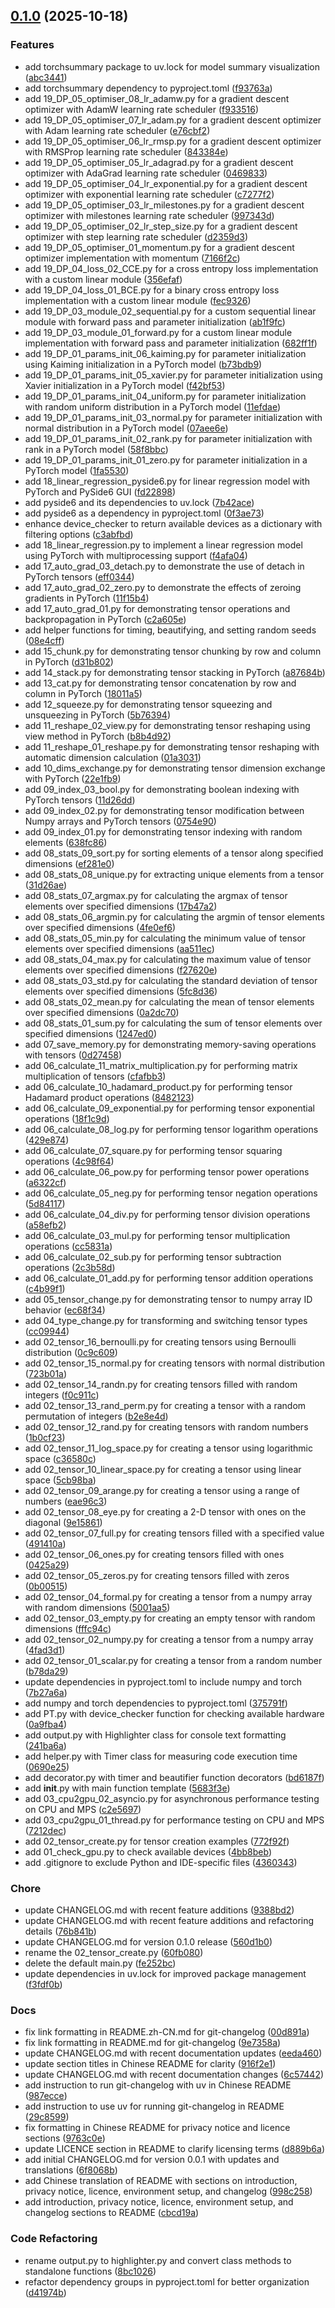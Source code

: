 <!-- insertion marker -->
<a name="0.1.0"></a>

## [0.1.0](https://github.com///compare/aa7f4a72467972e6e935896872b64128418e5083...0.1.0) (2025-10-18)

### Features

- add torchsummary package to uv.lock for model summary visualization ([abc3441](https://github.com///commit/abc3441a9c98776fa0243ad955d627ef12aca8b6))
- add torchsummary dependency to pyproject.toml ([f93763a](https://github.com///commit/f93763a9b86eb97cde7d4b7015465e51ae253275))
- add 19_DP_05_optimiser_08_lr_adamw.py for a gradient descent optimizer with AdamW learning rate scheduler ([f933516](https://github.com///commit/f933516422941caf2e809043d42c065016a35862))
- add 19_DP_05_optimiser_07_lr_adam.py for a gradient descent optimizer with Adam learning rate scheduler ([e76cbf2](https://github.com///commit/e76cbf286cfc1b71a0465fc31a978fa4f20d9104))
- add 19_DP_05_optimiser_06_lr_rmsp.py for a gradient descent optimizer with RMSProp learning rate scheduler ([843384e](https://github.com///commit/843384e6d83304c3b369bf7e7132a664a7e55ee7))
- add 19_DP_05_optimiser_05_lr_adagrad.py for a gradient descent optimizer with AdaGrad learning rate scheduler ([0469833](https://github.com///commit/0469833b8df495b11c06fad9bbafd32ce84521ff))
- add 19_DP_05_optimiser_04_lr_exponential.py for a gradient descent optimizer with exponential learning rate scheduler ([c7277f2](https://github.com///commit/c7277f2c5217cafccc49b03badbfa081537a900e))
- add 19_DP_05_optimiser_03_lr_milestones.py for a gradient descent optimizer with milestones learning rate scheduler ([997343d](https://github.com///commit/997343df29fd5a6721168ee9402e4d488c759753))
- add 19_DP_05_optimiser_02_lr_step_size.py for a gradient descent optimizer with step learning rate scheduler ([d2359d3](https://github.com///commit/d2359d3894d399cd636cf9773b9bc3fa1ae8e41f))
- add 19_DP_05_optimiser_01_momentum.py for a gradient descent optimizer implementation with momentum ([7166f2c](https://github.com///commit/7166f2ccd17f4d404ca036a4f87ba8ed885b19a8))
- add 19_DP_04_loss_02_CCE.py for a cross entropy loss implementation with a custom linear module ([356efaf](https://github.com///commit/356efafb886906e624d86c367f9a1a027e0277c3))
- add 19_DP_04_loss_01_BCE.py for a binary cross entropy loss implementation with a custom linear module ([fec9326](https://github.com///commit/fec9326c4ed7ad950fd0dc5e5613ab0076410f5c))
- add 19_DP_03_module_02_sequential.py for a custom sequential linear module with forward pass and parameter initialization ([ab1f9fc](https://github.com///commit/ab1f9fcbf2d42fc8c2fb3f5976e269b1f938b89d))
- add 19_DP_03_module_01_forward.py for a custom linear module implementation with forward pass and parameter initialization ([682ff1f](https://github.com///commit/682ff1f477b71efd14cba08a5ca249ca3735e00c))
- add 19_DP_01_params_init_06_kaiming.py for parameter initialization using Kaiming initialization in a PyTorch model ([b73bdb9](https://github.com///commit/b73bdb92c5390abb50c3116b3e5529d8a1f18a24))
- add 19_DP_01_params_init_05_xavier.py for parameter initialization using Xavier initialization in a PyTorch model ([f42bf53](https://github.com///commit/f42bf53cdac2bd43c425f239464ff764b66d0213))
- add 19_DP_01_params_init_04_uniform.py for parameter initialization with random uniform distribution in a PyTorch model ([11efdae](https://github.com///commit/11efdae8ef47267e7d8aeaadda186b3b587a7f54))
- add 19_DP_01_params_init_03_normal.py for parameter initialization with normal distribution in a PyTorch model ([07aee6e](https://github.com///commit/07aee6e9394cad6f484b9bc73121c6fdf40fa091))
- add 19_DP_01_params_init_02_rank.py for parameter initialization with rank in a PyTorch model ([58f8bbc](https://github.com///commit/58f8bbc3b3fd773332d09b6eed236cdd8a095914))
- add 19_DP_01_params_init_01_zero.py for parameter initialization in a PyTorch model ([1fa5530](https://github.com///commit/1fa55306849b797e1201293f7aff9acaeba7e684))
- add 18_linear_regression_pyside6.py for linear regression model with PyTorch and PySide6 GUI ([fd22898](https://github.com///commit/fd22898fa4b64aa55364b55a74020766f8421fa4))
- add pyside6 and its dependencies to uv.lock ([7b42ace](https://github.com///commit/7b42acea502bc957facb86210fec504f88d1b125))
- add pyside6 as a dependency in pyproject.toml ([0f3ae73](https://github.com///commit/0f3ae738b9ccb198ef2b17ca3b36f164498c5f59))
- enhance device_checker to return available devices as a dictionary with filtering options ([c3abfbd](https://github.com///commit/c3abfbd12341d8da5676968b0dca4a51e5ab42fd))
- add 18_linear_regression.py to implement a linear regression model using PyTorch with multiprocessing support ([f4afa04](https://github.com///commit/f4afa043ed7610a23f812e7e8f62aba412833a50))
- add 17_auto_grad_03_detach.py to demonstrate the use of detach in PyTorch tensors ([eff0344](https://github.com///commit/eff034428bbd621b294a0c4cd0805835114222f1))
- add 17_auto_grad_02_zero.py to demonstrate the effects of zeroing gradients in PyTorch ([11f15b4](https://github.com///commit/11f15b4a771700d476ba495a8cef34814c3f7d8f))
- add 17_auto_grad_01.py for demonstrating tensor operations and backpropagation in PyTorch ([c2a605e](https://github.com///commit/c2a605e4b1f7e32346db2a363c963f4593b5f75e))
- add helper functions for timing, beautifying, and setting random seeds ([08e4cff](https://github.com///commit/08e4cff122088a218d6fbe666e7c518efbd5cb1d))
- add 15_chunk.py for demonstrating tensor chunking by row and column in PyTorch ([d31b802](https://github.com///commit/d31b802ccc55ea795917141715828ebb67931c12))
- add 14_stack.py for demonstrating tensor stacking in PyTorch ([a87684b](https://github.com///commit/a87684bdd4ef4c10229cef65a717972c23033f7b))
- add 13_cat.py for demonstrating tensor concatenation by row and column in PyTorch ([18011a5](https://github.com///commit/18011a5a3d305cb539cda5999b3047c61f33641f))
- add 12_squeeze.py for demonstrating tensor squeezing and unsqueezing in PyTorch ([5b76394](https://github.com///commit/5b7639480bed9963836755ac46823f0bf3177269))
- add 11_reshape_02_view.py for demonstrating tensor reshaping using view method in PyTorch ([b8b4d92](https://github.com///commit/b8b4d92dc93ef3524054e31ef9f49eff33016707))
- add 11_reshape_01_reshape.py for demonstrating tensor reshaping with automatic dimension calculation ([01a3031](https://github.com///commit/01a30318aaf93402552a24f4bc47a03d91b51a81))
- add 10_dims_exchange.py for demonstrating tensor dimension exchange with PyTorch ([22e1fb9](https://github.com///commit/22e1fb93f042b2f47910c2aecaccdbeb3e45a9f2))
- add 09_index_03_bool.py for demonstrating boolean indexing with PyTorch tensors ([11d26dd](https://github.com///commit/11d26dd2370b5b2a869b4a6f18995414edd489bc))
- add 09_index_02.py for demonstrating tensor modification between Numpy arrays and PyTorch tensors ([0754e90](https://github.com///commit/0754e90a558eb99b1236f6904c08d7e4a9028b9a))
- add 09_index_01.py for demonstrating tensor indexing with random elements ([638fc86](https://github.com///commit/638fc86d072825f1b73ef8bfca45daa72e077371))
- add 08_stats_09_sort.py for sorting elements of a tensor along specified dimensions ([ef281e0](https://github.com///commit/ef281e012e0f76662afe12a63a01993e66dd359c))
- add 08_stats_08_unique.py for extracting unique elements from a tensor ([31d26ae](https://github.com///commit/31d26ae00709e687aae2af4ff7250efb5fc54b29))
- add 08_stats_07_argmax.py for calculating the argmax of tensor elements over specified dimensions ([17b47a2](https://github.com///commit/17b47a22436006d9ce9f5db532b83da0e800ea52))
- add 08_stats_06_argmin.py for calculating the argmin of tensor elements over specified dimensions ([4fe0ef6](https://github.com///commit/4fe0ef6097b81e6269ab0fc7c07870414a5c7028))
- add 08_stats_05_min.py for calculating the minimum value of tensor elements over specified dimensions ([aa511ec](https://github.com///commit/aa511ec691610cf4a4fbbb9cd29f837118b8eaf6))
- add 08_stats_04_max.py for calculating the maximum value of tensor elements over specified dimensions ([f27620e](https://github.com///commit/f27620ea8baaaf8681b792ea7f423e6b26a3a13a))
- add 08_stats_03_std.py for calculating the standard deviation of tensor elements over specified dimensions ([5fc8d36](https://github.com///commit/5fc8d36a7636492b02ed086fefe5af3d2b41f5dd))
- add 08_stats_02_mean.py for calculating the mean of tensor elements over specified dimensions ([0a2dc70](https://github.com///commit/0a2dc703d379f404fb9b437f9111547192c21d58))
- add 08_stats_01_sum.py for calculating the sum of tensor elements over specified dimensions ([1247ed0](https://github.com///commit/1247ed0d3e549c9e038dcb7eb0850422fa6a97a5))
- add 07_save_memory.py for demonstrating memory-saving operations with tensors ([0d27458](https://github.com///commit/0d27458808726bb666ced78ae295bec258f294b3))
- add 06_calculate_11_matrix_multiplication.py for performing matrix multiplication of tensors ([cfafbb3](https://github.com///commit/cfafbb3bad00306606c256b91e809879688ff96b))
- add 06_calculate_10_hadamard_product.py for performing tensor Hadamard product operations ([8482123](https://github.com///commit/84821231b82f301fef4a169dd4e828812a2f288f))
- add 06_calculate_09_exponential.py for performing tensor exponential operations ([18f1c9d](https://github.com///commit/18f1c9df2bcbe15983e05011644264719562c748))
- add 06_calculate_08_log.py for performing tensor logarithm operations ([429e874](https://github.com///commit/429e8749a796f84dd58691838c034c93c1a66632))
- add 06_calculate_07_square.py for performing tensor squaring operations ([4c98f64](https://github.com///commit/4c98f64823769ad1d72409194f478bcad875f4bc))
- add 06_calculate_06_pow.py for performing tensor power operations ([a6322cf](https://github.com///commit/a6322cf419db410fff181475c0594d3692d3406a))
- add 06_calculate_05_neg.py for performing tensor negation operations ([5d84117](https://github.com///commit/5d8411749092586d50748c47d511a6def44c05e2))
- add 06_calculate_04_div.py for performing tensor division operations ([a58efb2](https://github.com///commit/a58efb260ba395c3027524487990a659aee0e13a))
- add 06_calculate_03_mul.py for performing tensor multiplication operations ([cc5831a](https://github.com///commit/cc5831aa693e4d7434660cfe73350c830a3beab0))
- add 06_calculate_02_sub.py for performing tensor subtraction operations ([2c3b58d](https://github.com///commit/2c3b58d3dbc577b01c0fb49ebf2e4303a12ec933))
- add 06_calculate_01_add.py for performing tensor addition operations ([c4b99f1](https://github.com///commit/c4b99f1f6bf662188ab91a5d7eb0fcd51ecefea3))
- add 05_tensor_change.py for demonstrating tensor to numpy array ID behavior ([ec68f34](https://github.com///commit/ec68f3477aeabc6f6342dbc15a15c340255b0021))
- add 04_type_change.py for transforming and switching tensor types ([cc09944](https://github.com///commit/cc09944dd22324183e38c5c8f45df287c8b9d9c3))
- add 02_tensor_16_bernoulli.py for creating tensors using Bernoulli distribution ([0c9c609](https://github.com///commit/0c9c609a2b10c308b024fb7c089922f78e206f8b))
- add 02_tensor_15_normal.py for creating tensors with normal distribution ([723b01a](https://github.com///commit/723b01a9ca3d03ffe884dfff3882f316dbce4768))
- add 02_tensor_14_randn.py for creating tensors filled with random integers ([f0c911c](https://github.com///commit/f0c911c3ec537bbfed0c52acc487a28eb875d424))
- add 02_tensor_13_rand_perm.py for creating a tensor with a random permutation of integers ([b2e8e4d](https://github.com///commit/b2e8e4dfb2700f91773f385b5ac6b457f1fadbb7))
- add 02_tensor_12_rand.py for creating tensors with random numbers ([1b0cf23](https://github.com///commit/1b0cf230325820c2df66991fad3a999245564582))
- add 02_tensor_11_log_space.py for creating a tensor using logarithmic space ([c36580c](https://github.com///commit/c36580c485e16a324ad35def4821ee6c2e6a15f1))
- add 02_tensor_10_linear_space.py for creating a tensor using linear space ([5cb98ba](https://github.com///commit/5cb98ba07d010e01ef44f1e7238def7bf571444d))
- add 02_tensor_09_arange.py for creating a tensor using a range of numbers ([eae96c3](https://github.com///commit/eae96c3f8d85d62f99fa4f30391c94871c4cb605))
- add 02_tensor_08_eye.py for creating a 2-D tensor with ones on the diagonal ([9e15861](https://github.com///commit/9e158619063e268ecbefd2b39d06436112cd8715))
- add 02_tensor_07_full.py for creating tensors filled with a specified value ([491410a](https://github.com///commit/491410ae53372bb91ae439b0c8a1d1b84be2babd))
- add 02_tensor_06_ones.py for creating tensors filled with ones ([0425a29](https://github.com///commit/0425a29bf312bac5be7a6474e79c5832683e7113))
- add 02_tensor_05_zeros.py for creating tensors filled with zeros ([0b00515](https://github.com///commit/0b00515ed3690de2185a179c1fdc4e52099584d9))
- add 02_tensor_04_formal.py for creating a tensor from a numpy array with random dimensions ([5001aa5](https://github.com///commit/5001aa57a6343668fe4b8c4996db3c8d52d3e180))
- add 02_tensor_03_empty.py for creating an empty tensor with random dimensions ([fffc94c](https://github.com///commit/fffc94c6665af91ddbe0469f1d6b3ad9eb373a78))
- add 02_tensor_02_numpy.py for creating a tensor from a numpy array ([4fad3d1](https://github.com///commit/4fad3d195f4e476d1089a5be28ec6c5cf51d4bd2))
- add 02_tensor_01_scalar.py for creating a tensor from a random number ([b78da29](https://github.com///commit/b78da29da25ec03679ae2eaad2d54d2d40823f0d))
- update dependencies in pyproject.toml to include numpy and torch ([7b27a6a](https://github.com///commit/7b27a6a85d3bfcc62f54962ac9757547d6100a39))
- add numpy and torch dependencies to pyproject.toml ([375791f](https://github.com///commit/375791f2777806c198a5118c1d8dce0e72e8fe09))
- add PT.py with device_checker function for checking available hardware ([0a9fba4](https://github.com///commit/0a9fba462cfdc01c7537b5b4e099fc104895e79a))
- add output.py with Highlighter class for console text formatting ([241ba6a](https://github.com///commit/241ba6a21cb8183ee0c4e22141f8987d20bce04b))
- add helper.py with Timer class for measuring code execution time ([0690e25](https://github.com///commit/0690e254db2d13ca41e836decf0f7f47287e2310))
- add decorator.py with timer and beautifier function decorators ([bd6187f](https://github.com///commit/bd6187ff459cc3e9493d0ff4b4d3d6afe2ad6ce3))
- add __init__.py with main function template ([5683f3e](https://github.com///commit/5683f3e25309de42058fbf08ca3471373c8cc594))
- add 03_cpu2gpu_02_asyncio.py for asynchronous performance testing on CPU and MPS ([c2e5697](https://github.com///commit/c2e569746fe400fddf08400dc4220b5bf82d2dff))
- add 03_cpu2gpu_01_thread.py for performance testing on CPU and MPS ([7212dec](https://github.com///commit/7212dec9eec571d3fe6097714f82be4841a430de))
- add 02_tensor_create.py for tensor creation examples ([772f92f](https://github.com///commit/772f92fa7e160887879110fff1f95896da38a6e5))
- add 01_check_gpu.py to check available devices ([4bb8beb](https://github.com///commit/4bb8bebead01aaffad58daf317f7238b631e4b01))
- add .gitignore to exclude Python and IDE-specific files ([4360343](https://github.com///commit/43603439b526e926f43bf439fa8766ba65832e76))

### Chore

- update CHANGELOG.md with recent feature additions ([9388bd2](https://github.com///commit/9388bd20e33d00c826418033da1814611ee4f8d3))
- update CHANGELOG.md with recent feature additions and refactoring details ([76b841b](https://github.com///commit/76b841b4ff7fcdce1bd64c179b33ddd6eeda24b8))
- update CHANGELOG.md for version 0.1.0 release ([560d1b0](https://github.com///commit/560d1b0a81591e818949969a7225cfd6eadc8dc4))
- rename the 02_tensor_create.py ([60fb080](https://github.com///commit/60fb080121b19e71dada66044de5d15baaaa1040))
- delete the default main.py ([fe252bc](https://github.com///commit/fe252bcc08cfcfc4a39a88d5345d71d5eaffbe77))
- update dependencies in uv.lock for improved package management ([f3fdf0b](https://github.com///commit/f3fdf0bb3f64016a22f79d034115d818da085ed7))

### Docs

- fix link formatting in README.zh-CN.md for git-changelog ([00d891a](https://github.com///commit/00d891aeb8b11d39c7c602bd16da60885348be0d))
- fix link formatting in README.md for git-changelog ([9e7358a](https://github.com///commit/9e7358a112f70cf50f026dfcf4f6193bbf8cd082))
- update CHANGELOG.md with recent documentation updates ([eeda460](https://github.com///commit/eeda4607a4bc9578dbc720bd701d932fc6a3d1fd))
- update section titles in Chinese README for clarity ([916f2e1](https://github.com///commit/916f2e1433ed89483e98fce135187a2b80ecc1be))
- update CHANGELOG.md with recent documentation changes ([6c57442](https://github.com///commit/6c57442dec625c646efe5cff22abc153aef73ce3))
- add instruction to run git-changelog with uv in Chinese README ([987ecce](https://github.com///commit/987eccee49da434818b6f5b428e36ea7ca3f238a))
- add instruction to use uv for running git-changelog in README ([29c8599](https://github.com///commit/29c8599f7d35193ef20d1f0e95a6b400dfa0a9c1))
- fix formatting in Chinese README for privacy notice and licence sections ([9763c0e](https://github.com///commit/9763c0e32a7b3810646884a90cd6b467658b8f6d))
- update LICENCE section in README to clarify licensing terms ([d889b6a](https://github.com///commit/d889b6a629fff178fdc9d995083b95afa7e1077d))
- add initial CHANGELOG.md for version 0.0.1 with updates and translations ([6f8068b](https://github.com///commit/6f8068bc9887ae231a2b70567f1cc248ceddf971))
- add Chinese translation of README with sections on introduction, privacy notice, licence, environment setup, and changelog ([998c258](https://github.com///commit/998c258ca3229953e8607c190ed541c5e3a6c007))
- add introduction, privacy notice, licence, environment setup, and changelog sections to README ([cbcd19a](https://github.com///commit/cbcd19a4d5a7bd8cd780972f16ca63aa984089ec))

### Code Refactoring

- rename output.py to highlighter.py and convert class methods to standalone functions ([8bc1026](https://github.com///commit/8bc10260fa64117a50ce10e8dce0c69adf834caf))
- refactor dependency groups in pyproject.toml for better organization ([d41974b](https://github.com///commit/d41974ba0514601c0e5e9eba591682650dc0e16a))

